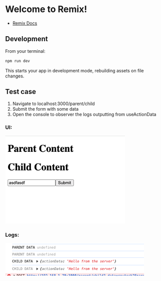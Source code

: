 # Welcome to Remix!

- [Remix Docs](https://remix.run/docs)

## Development

From your terminal:

```sh
npm run dev
```

This starts your app in development mode, rebuilding assets on file changes.

## Test case
1. Navigate to localhost:3000/parent/child
2. Submit the form with some data
3. Open the console to observer the logs outputting from useActionData


### UI:
![Figure 1](./action-data-ui.png)

### Logs:
![Figure 1](./action-data-log.png)

